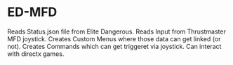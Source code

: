 # ED-MFD

Reads Status.json file from Elite Dangerous.
Reads Input from Thrustmaster MFD joystick.
Creates Custom Menus where those data can get linked (or not).
Creates Commands which can get triggeret via joystick.
Can interact with directx games.
